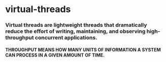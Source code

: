 # virtual-threads
### Virtual threads are lightweight threads that dramatically reduce the effort of writing, maintaining, and observing high-throughput concurrent applications.
#### THROUGHPUT MEANS HOW MANY UNITS OF INFORMATION A SYSTEM CAN PROCESS IN A GIVEN AMOUNT OF TIME.
